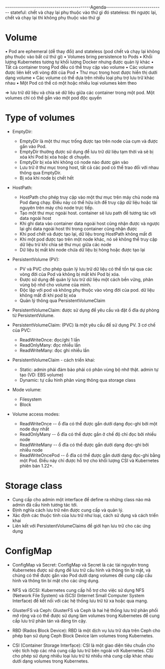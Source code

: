 -------------------------------------------Agenda-----------------------------
stateful: chết và chạy lại phụ thuộc vào thứ gì đó
stateless: thì ngược lại, chết và chạy lại thì không phụ thuộc vào thứ gì

# Volume
• Pod are ephemeral (dễ thay đổi) and stateless (pod chết và chạy lại không phụ thuộc vào bất cứ thứ gì)
• Volumes bring persistence to Pods
• Khối lượng Kubernetes tương tự khối lượng Docker nhưng được quản lý khác
• Tất cả container trong Pod đều có thể truy cập vào volume
• Các volume được liên kết với vòng đời của Pod
• Thư mục trong host được hiển thị dưới dạng volume
• Các volume có thể dựa trên nhiều loại phụ trợ lưu trữ khác nhau
• Một Pod có thể có một hoặc nhiều loại volumes kèm theo

=> lưu trữ dữ liệu và chia sẻ dữ liệu giữa các container trong một pod. Một volumes chỉ có thể gắn vào một pod độc quyền

# Type of volumes
- EmptyDir: 
    + EmptyDir là một thư mục trống được tạo trên node của cụm và được gắn vào Pod.
    + EmptyDir thường được sử dụng để lưu trữ dữ liệu tạm thời và sẽ bị xóa khi Pod bị xóa hoặc di chuyển.
    + EmptyDir bị xóa khi không có node nào đươc gán vào
    + Lưu trữ ở thư mục trong host, tất cả các pod có thể trao đổi với nhau thông qua EmptyDir.
    + Bị xóa khi node bị chết hết

- HostPath: 
    + HostPath cho phép truy cập vào một thư mục trên máy chủ node mà Pod đang chạy. Điều này có thể hữu ích để truy cập dữ liệu hoặc tài nguyên trên máy chủ node trực tiếp.
    + Tạo một thư mục ngoài host. container sẽ lưu path để tương tác với data ngoài host
    + Khi ghi data vào container data ngoài host cũng nhận được và ngược lại ghi data ngoài host thì trong container cũng nhận được
    + Khi pod chết và được tạo lại, dữ liệu trong HostPath không mất đi
    + Khi một pod được tạo trên một node khác, nó sẽ không thể truy cập dữ liệu trừ khi chia sẻ thư mục giữa các node
    + Dữ liệu bị mất khi node chứa dữ liệu bị hỏng hoặc được tạo lại

- PersistentVolume (PV): 
    + PV và PVC cho phép quản lý lưu trữ dữ liệu có thể tồn tại qua các vòng đời của Pod và không bị mất khi Pod bị xóa. 
    + Được sử dụng để quản lý lưu trữ dữ liệu một cách bền vững, phân vùng bộ nhớ cho volume của mình.
    + Độc lập với pod và không phụ thuộc vào vòng đời của pod. dữ liệu không mất đi khi pod bị xóa
    + Quản lý thông qua PersistentVolumeClaim

- PersistentVolumeClaim: được sử dụng để yêu cầu và đặt ổ đĩa dự phòng từ PersistentVolume.
- PersistentVolumeClaim: (PVC) là một yêu cầu để sử dụng PV. 3 cơ chế của PVC:
    + ReadWriteOnce: đọc/ghi 1 lần
    + ReadOnlyMany: đọc nhiều lần
    + ReadWriteMany: đọc ghi nhiều lần
- PersistentVolumeClaim - cách triển khai:
    + Static: admin phải đảm bảo phải có phân vùng bộ nhớ thật. admin tự tạo (VD: EBS volume)
    + Dynamic: tự cấu hình phân vùng thông qua storage class


- Mode volume:
    + Filesystem
    + Block


- Volume access modes: 
    + ReadWriteOnce -- ổ đĩa có thể được gắn dưới dạng đọc-ghi bởi một node duy nhất
    + ReadOnlyMany -- ổ đĩa có thể được gắn ở chế độ chỉ đọc bởi nhiều node
    + ReadWriteMany -- ổ đĩa có thể được gắn dưới dạng đọc-ghi bởi nhiều node
    + ReadWriteOncePod -- ổ đĩa có thể được gắn dưới dạng đọc-ghi bằng một Pod. Điều này chỉ được hỗ trợ cho khối lượng CSI và Kubernetes phiên bản 1.22+.

# Storage class
- Cung cấp cho admin một interface để define ra những class nào mà admin đã cấu hình tương tác tới.
- Định nghĩa cách lưu trữ nên được cung cấp và quản lý.
- Xác định các thuộc tính của lưu trữ như loại, cách sử dụng và cách triển khai
- Liên kết với PersistentVolumeClaims để giới hạn lưu trữ cho các ứng dụng

# ConfigMap
- ConfigMap và Secret: ConfigMap và Secret là các tài nguyên trong Kubernetes được sử dụng để lưu trữ cấu hình và thông tin bí mật, và chúng có thể được gắn vào Pod dưới dạng volumes để cung cấp cấu hình và thông tin bí mật cho các ứng dụng.

- NFS và iSCSI: Kubernetes cung cấp hỗ trợ cho việc sử dụng NFS (Network File System) và iSCSI (Internet Small Computer System Interface) để kết nối với các hệ thống lưu trữ từ xa hoặc qua mạng.

- GlusterFS và Ceph: GlusterFS và Ceph là hai hệ thống lưu trữ phân phối mở rộng và có thể được sử dụng làm volumes trong Kubernetes để cung cấp lưu trữ phân tán và đáng tin cậy.

- RBD (Rados Block Device): RBD là một dịch vụ lưu trữ dựa trên Ceph cho phép bạn sử dụng Ceph Block Device làm volumes trong Kubernetes.

- CSI (Container Storage Interface): CSI là một giao diện tiêu chuẩn cho việc tích hợp các nhà cung cấp lưu trữ bên ngoài với Kubernetes. CSI cho phép sử dụng nhiều loại lưu trữ từ nhiều nhà cung cấp khác nhau dưới dạng volumes trong Kubernetes.
